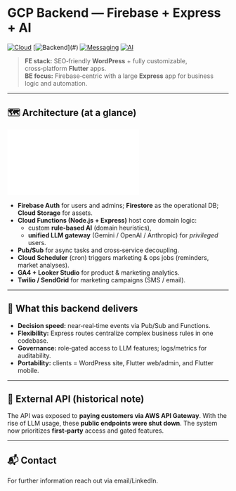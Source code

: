 # GCP Backend — Firebase + Express + AI

[![Cloud](https://img.shields.io/badge/Cloud-Google%20Cloud-4285F4.svg)](#)
[![Backend](https://img.shields.io/badge/Backend-Firebase%20%7C%20Express%20(Node.js)-10B981.svg)](#)
[![Messaging](https://img.shields.io/badge/Messaging-Pub%2FSub%20%7C%20Scheduler-6366F1.svg)](#)
[![AI](https://img.shields.io/badge/AI-Rule--based%20%2B%20LLM%20gateway-111827.svg)](#)

> **FE stack:** SEO‑friendly **WordPress** + fully customizable, cross‑platform **Flutter** apps.  
> **BE focus:** Firebase‑centric with a large **Express** app for business logic and automation.

---

## 🗺️ Architecture (at a glance)
![GCP backend architecture](./gcp_be_snufi.pdf)

- **Firebase Auth** for users and admins; **Firestore** as the operational DB; **Cloud Storage** for assets.
- **Cloud Functions (Node.js + Express)** host core domain logic:
  - custom **rule‑based AI** (domain heuristics),
  - **unified LLM gateway** (Gemini / OpenAI / Anthropic) for *privileged* users.
- **Pub/Sub** for async tasks and cross‑service decoupling.
- **Cloud Scheduler** (cron) triggers marketing & ops jobs (reminders, market analyses).
- **GA4 + Looker Studio** for product & marketing analytics.
- **Twilio / SendGrid** for marketing campaigns (SMS / email).

---

## 🔑 What this backend delivers
- **Decision speed:** near‑real‑time events via Pub/Sub and Functions.
- **Flexibility:** Express routes centralize complex business rules in one codebase.
- **Governance:** role‑gated access to LLM features; logs/metrics for auditability.
- **Portability:** clients = WordPress site, Flutter web/admin, and Flutter mobile.

---

## 🔐 External API (historical note)
The API was exposed to **paying customers via AWS API Gateway**. With the rise of LLM usage, these **public endpoints were shut down**. The system now prioritizes **first‑party** access and gated features.

---

## 📬 Contact
For further information reach out via email/LinkedIn.